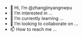 - 👋 Hi, I’m @zhangjinyangnwpu
- 👀 I’m interested in ...
- 🌱 I’m currently learning ...
- 💞️ I’m looking to collaborate on ...
- 📫 How to reach me ...

<!---
zhangjinyangnwpu/zhangjinyangnwpu is a ✨ special ✨ repository because its `README.md` (this file) appears on your GitHub profile.
You can click the Preview link to take a look at your changes.
--->
